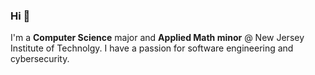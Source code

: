 ### Hi 👋
I'm a **Computer Science** major and **Applied Math minor** @ New Jersey Institute of Technolgy. I have a passion for software engineering and cybersecurity.

